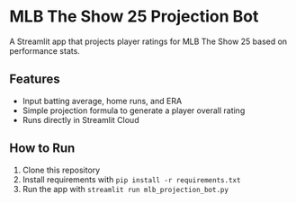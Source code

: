 # MLB The Show 25 Projection Bot

A Streamlit app that projects player ratings for MLB The Show 25 based on performance stats.

## Features
- Input batting average, home runs, and ERA
- Simple projection formula to generate a player overall rating
- Runs directly in Streamlit Cloud

## How to Run
1. Clone this repository
2. Install requirements with `pip install -r requirements.txt`
3. Run the app with `streamlit run mlb_projection_bot.py`
